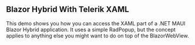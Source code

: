 ## Blazor Hybrid With Telerik XAML

This demo shows you how you can access the XAML part of a .NET MAUI Blazor Hybrid application. It uses a simple RadPopup, but the concept applies to anything else you might want to do on top of the BlazorWebView.
